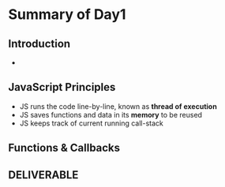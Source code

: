 
# Summary of Day1

## Introduction
-
## JavaScript Principles
- JS runs the code line-by-line, known as **thread of execution**
- JS saves functions and data in its **memory** to be reused
- JS keeps track of current running call-stack
## Functions & Callbacks

## DELIVERABLE